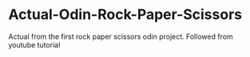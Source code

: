 # Actual-Odin-Rock-Paper-Scissors
Actual from the first rock paper scissors odin project. Followed from youtube tutorial
